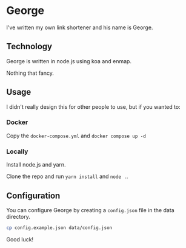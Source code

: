 # George
I've written my own link shortener and his name is George.

## Technology
George is written in node.js using koa and enmap.

Nothing that fancy.

## Usage
I didn't really design this for other people to use, but if you wanted to:

### Docker
Copy the `docker-compose.yml` and `docker compose up -d`

### Locally
Install node.js and yarn.

Clone the repo and run `yarn install` and `node .`.

## Configuration
You can configure George by creating a `config.json` file in the data directory.

```sh
cp config.example.json data/config.json
```

Good luck!